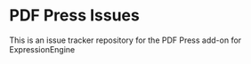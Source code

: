 # PDF Press Issues
This is an issue tracker repository for the PDF Press add-on for ExpressionEngine
